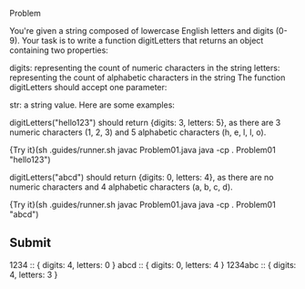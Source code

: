 Problem

You're given a string composed of lowercase English letters and digits (0-9). Your task is to write a function digitLetters that returns an object containing two properties:

digits: representing the count of numeric characters in the string
letters: representing the count of alphabetic characters in the string
The function digitLetters should accept one parameter:

str: a string value.
Here are some examples:

digitLetters("hello123") should return {digits: 3, letters: 5}, as there are 3 numeric characters (1, 2, 3) and 5 alphabetic characters (h, e, l, l, o).

{Try it}(sh .guides/runner.sh javac Problem01.java java -cp . Problem01 "hello123")

digitLetters("abcd") should return {digits: 0, letters: 4}, as there are no numeric characters and 4 alphabetic characters (a, b, c, d).

{Try it}(sh .guides/runner.sh javac Problem01.java java -cp . Problem01 "abcd")

## Submit


1234 :: { digits: 4, letters: 0 }
abcd :: { digits: 0, letters: 4 }
1234abc :: { digits: 4, letters: 3 }
